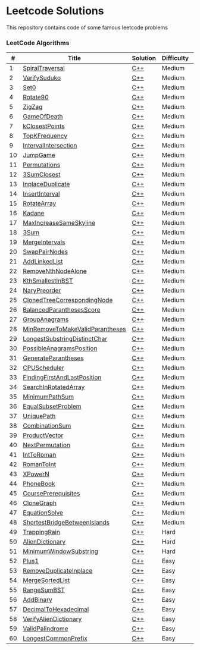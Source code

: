 Leetcode Solutions
========
This repository contains code of some famous leetcode problems

### LeetCode Algorithms

| # | Title | Solution | Difficulty | Topic |
|---| ----- | -------- | ---------- | ----- |
|1|[SpiralTraversal](https://leetcode.com/problems/spiral-matrix/) | [C++](./algorithms/cpp/Medium/Matrix/SpiralTraversal.cpp)|Medium|Matrix
|2|[VerifySuduko](https://leetcode.com/problems/valid-sudoku/) | [C++](./algorithms/cpp/Medium/Matrix/VerifySuduko.cpp)|Medium|Matrix
|3|[Set0](https://leetcode.com/problems/set-matrix-zeroes/) | [C++](./algorithms/cpp/Medium/Matrix/Set0.cpp)|Medium|Matrix
|4|[Rotate90](https://leetcode.com/problems/rotate-image/) | [C++](./algorithms/cpp/Medium/Matrix/Rotate90.cpp)|Medium|Matrix
|5|[ZigZag](https://leetcode.com/problems/zigzag-conversion/) | [C++](./algorithms/cpp/Medium/Matrix/ZigZag.cpp)|Medium|Matrix
|6|[GameOfDeath](https://leetcode.com/problems/game-of-life/) | [C++](./algorithms/cpp/Medium/Matrix/GameOfDeath.cpp)|Medium|Matrix
|7|[kClosestPoints](https://leetcode.com/problems/k-closest-points-to-origin/) | [C++](./algorithms/cpp/Medium/Heap/kClosestPoints.cpp)|Medium|Heap
|8|[TopKFrequency](https://leetcode.com/problems/top-k-frequent-elements/) | [C++](./algorithms/cpp/Medium/Heap/TopKFrequency.cpp)|Medium|Heap
|9|[IntervalIntersection](https://leetcode.com/problems/interval-list-intersections/) | [C++](./algorithms/cpp/Medium/Arrays/IntervalIntersection.cpp)|Medium|Arrays
|10|[JumpGame](https://leetcode.com/problems/jump-game/) | [C++](./algorithms/cpp/Medium/Arrays/JumpGame.cpp)|Medium|Arrays
|11|[Permutations](https://leetcode.com/problems/permutations/) | [C++](./algorithms/cpp/Medium/Arrays/Permutations.cpp)|Medium|Arrays
|12|[3SumClosest](https://leetcode.com/problems/3sum-closest/) | [C++](./algorithms/cpp/Medium/Arrays/3SumClosest.cpp)|Medium|Arrays
|13|[InplaceDuplicate](https://leetcode.com/problems/find-the-duplicate-number/) | [C++](./algorithms/cpp/Medium/Arrays/InplaceDuplicate.cpp)|Medium|Arrays
|14|[InsertInterval](https://leetcode.com/problems/insert-interval/) | [C++](./algorithms/cpp/Medium/Arrays/InsertInterval.cpp)|Medium|Arrays
|15|[RotateArray](https://leetcode.com/problems/rotate-array/) | [C++](./algorithms/cpp/Medium/Arrays/RotateArray.cpp)|Medium|Arrays
|16|[Kadane](https://leetcode.com/problems/maximum-subarray/) | [C++](./algorithms/cpp/Medium/Arrays/Kadane.cpp)|Medium|Arrays
|17|[MaxIncreaseSameSkyline](https://leetcode.com/problems/max-increase-to-keep-city-skyline/) | [C++](./algorithms/cpp/Medium/Arrays/MaxIncreaseSameSkyline.cpp)|Medium|Arrays
|18|[3Sum](https://leetcode.com/problems/3sum/) | [C++](./algorithms/cpp/Medium/Arrays/3Sum.cpp)|Medium|Arrays
|19|[MergeIntervals](https://leetcode.com/problems/merge-intervals/) | [C++](./algorithms/cpp/Medium/Arrays/MergeIntervals.cpp)|Medium|Arrays
|20|[SwapPairNodes](https://leetcode.com/problems/swap-nodes-in-pairs/) | [C++](./algorithms/cpp/Medium/LinkedList/SwapPairNodes.cpp)|Medium|LinkedList
|21|[AddLinkedList](https://leetcode.com/problems/add-two-numbers/) | [C++](./algorithms/cpp/Medium/LinkedList/AddLinkedList.cpp)|Medium|LinkedList
|22|[RemoveNthNodeAlone](https://leetcode.com/problems/remove-nth-node-from-end-of-list/) | [C++](./algorithms/cpp/Medium/LinkedList/RemoveNthNodeAlone.cpp)|Medium|LinkedList
|23|[KthSmallestInBST](https://leetcode.com/problems/kth-smallest-element-in-a-bst/) | [C++](./algorithms/cpp/Medium/Trees/KthSmallestInBST.cpp)|Medium|Trees
|24|[NaryPreorder](https://leetcode.com/problems/n-ary-tree-preorder-traversal/submissions/) | [C++](./algorithms/cpp/Medium/Trees/NaryPreorder.cpp)|Medium|Trees
|25|[ClonedTreeCorrespondingNode](https://leetcode.com/problems/find-a-corresponding-node-of-a-binary-tree-in-a-clone-of-that-tree/) | [C++](./algorithms/cpp/Medium/Trees/ClonedTreeCorrespondingNode.cpp)|Medium|Trees
|26|[BalancedParanthesesScore](https://leetcode.com/problems/score-of-parentheses/) | [C++](./algorithms/cpp/Medium/Strings/BalancedParanthesesScore.cpp)|Medium|Strings
|27|[GroupAnagrams](https://leetcode.com/problems/group-anagrams/) | [C++](./algorithms/cpp/Medium/Strings/GroupAnagrams.cpp)|Medium|Strings
|28|[MinRemoveToMakeValidParantheses](https://leetcode.com/problems/minimum-remove-to-make-valid-parentheses/) | [C++](./algorithms/cpp/Medium/Strings/MinRemoveToMakeValidParantheses.cpp)|Medium|Strings
|29|[LongestSubstringDistinctChar](https://leetcode.com/problems/longest-substring-without-repeating-characters/) | [C++](./algorithms/cpp/Medium/Strings/LongestSubstringDistinctChar.cpp)|Medium|Strings
|30|[PossibleAnagramsPosition](https://leetcode.com/problems/find-all-anagrams-in-a-string/) | [C++](./algorithms/cpp/Medium/Strings/PossibleAnagramsPosition.cpp)|Medium|Strings
|31|[GenerateParantheses](https://leetcode.com/problems/generate-parentheses/) | [C++](./algorithms/cpp/Medium/Strings/GenerateParantheses.cpp)|Medium|Strings
|32|[CPUScheduler](https://leetcode.com/problems/task-scheduler/) | [C++](./algorithms/cpp/Medium/Brute_Implementation/CPUScheduler.cpp)|Medium|Brute_Implementation
|33|[FindingFirstAndLastPosition](https://leetcode.com/problems/find-first-and-last-position-of-element-in-sorted-array/) | [C++](./algorithms/cpp/Medium/Binary_Search/FindingFirstAndLastPosition.cpp)|Medium|Binary_Search
|34|[SearchInRotatedArray](https://leetcode.com/problems/search-in-rotated-sorted-array/) | [C++](./algorithms/cpp/Medium/Binary_Search/SearchInRotatedArray.cpp)|Medium|Binary_Search
|35|[MinimumPathSum](https://leetcode.com/problems/minimum-path-sum/) | [C++](./algorithms/cpp/Medium/Dynamic_Programming/MinimumPathSum.cpp)|Medium|Dynamic_Programming
|36|[EqualSubsetProblem](https://leetcode.com/problems/partition-equal-subset-sum/submissions/) | [C++](./algorithms/cpp/Medium/Dynamic_Programming/EqualSubsetProblem.cpp)|Medium|Dynamic_Programming
|37|[UniquePath](https://leetcode.com/problems/unique-paths/) | [C++](./algorithms/cpp/Medium/Dynamic_Programming/UniquePath.cpp)|Medium|Dynamic_Programming
|38|[CombinationSum](https://leetcode.com/problems/combination-sum/submissions/) | [C++](./algorithms/cpp/Medium/Maths/CombinationSum.cpp)|Medium|Maths
|39|[ProductVector](https://leetcode.com/problems/product-of-array-except-self/) | [C++](./algorithms/cpp/Medium/Maths/ProductVector.cpp)|Medium|Maths
|40|[NextPermutation](https://leetcode.com/problems/next-permutation/) | [C++](./algorithms/cpp/Medium/Maths/NextPermutation.cpp)|Medium|Maths
|41|[IntToRoman](https://leetcode.com/problems/integer-to-roman/) | [C++](./algorithms/cpp/Medium/Maths/IntToRoman.cpp)|Medium|Maths
|42|[RomanToInt](https://leetcode.com/problems/roman-to-integer/) | [C++](./algorithms/cpp/Medium/Maths/RomanToInt.cpp)|Medium|Maths
|43|[XPowerN](https://leetcode.com/problems/powx-n/) | [C++](./algorithms/cpp/Medium/Maths/XPowerN.cpp)|Medium|Maths
|44|[PhoneBook](https://leetcode.com/problems/letter-combinations-of-a-phone-number/) | [C++](./algorithms/cpp/Medium/Backtracking/PhoneBook.cpp)|Medium|Backtracking
|45|[CoursePrerequisites](https://leetcode.com/problems/course-schedule/) | [C++](./algorithms/cpp/Medium/Graphs/CoursePrerequisites.cpp)|Medium|Graphs
|46|[CloneGraph](https://leetcode.com/problems/clone-graph/) | [C++](./algorithms/cpp/Medium/Graphs/CloneGraph.cpp)|Medium|Graphs
|47|[EquationSolve](https://leetcode.com/problems/evaluate-division/) | [C++](./algorithms/cpp/Medium/Graphs/EquationSolve.cpp)|Medium|Graphs
|48|[ShortestBridgeBetweenIslands](https://leetcode.com/problems/shortest-bridge/) | [C++](./algorithms/cpp/Medium/Graphs/ShortestBridgeBetweenIslands.cpp)|Medium|Graphs
|49|[TrappingRain](https://leetcode.com/problems/trapping-rain-water/) | [C++](./algorithms/cpp/Hard/Arrays/TrappingRain.cpp)|Hard|Arrays
|50|[AlienDictionary](https://practice.geeksforgeeks.org/problems/alien-dictionary/1) | [C++](./algorithms/cpp/Hard/String/AlienDictionary.cpp)|Hard|String
|51|[MinimumWindowSubstring](https://leetcode.com/problems/minimum-window-substring/) | [C++](./algorithms/cpp/Hard/String/MinimumWindowSubstring.cpp)|Hard|String
|52|[Plus1](https://leetcode.com/problems/plus-one/) | [C++](./algorithms/cpp/Easy/Arrays/Plus1.cpp)|Easy|Arrays
|53|[RemoveDuplicateInplace](https://leetcode.com/problems/remove-duplicates-from-sorted-array/) | [C++](./algorithms/cpp/Easy/Arrays/RemoveDuplicateInplace.cpp)|Easy|Arrays
|54|[MergeSortedList](https://leetcode.com/problems/merge-two-sorted-lists/) | [C++](./algorithms/cpp/Easy/LinkedList/MergeSortedList.cpp)|Easy|LinkedList
|55|[RangeSumBST](https://leetcode.com/problems/range-sum-of-bst/) | [C++](./algorithms/cpp/Easy/Trees/RangeSumBST.cpp)|Easy|Trees
|56|[AddBinary](https://leetcode.com/problems/add-binary/) | [C++](./algorithms/cpp/Easy/Maths/AddBinary.cpp)|Easy|Maths
|57|[DecimalToHexadecimal](https://leetcode.com/problems/convert-a-number-to-hexadecimal/) | [C++](./algorithms/cpp/Easy/Maths/DecimalToHexadecimal.cpp)|Easy|Maths
|58|[VerifyAlienDictionary](https://leetcode.com/problems/verifying-an-alien-dictionary/) | [C++](./algorithms/cpp/Easy/String/VerifyAlienDictionary.cpp)|Easy|String
|59|[ValidPalindrome](https://leetcode.com/problems/valid-palindrome-ii/) | [C++](./algorithms/cpp/Easy/String/ValidPalindrome.cpp)|Easy|String
|60|[LongestCommonPrefix](https://leetcode.com/problems/longest-common-prefix/) | [C++](./algorithms/cpp/Easy/String/LongestCommonPrefix.cpp)|Easy|String
